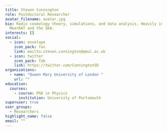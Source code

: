 ```yaml
---
title: Steven Cunnington
role: Postdoctoral Researcher
avatar_filename: avatar.jpg
bio: Radio cosmology theory, simulations, and data analysis. Heavily involved in
  MeerKAT and the SKA.
interests: []
social:
  - icon: envelope
    icon_pack: fas
    link: mailto:steven.cunnington@qmul.ac.uk
  - icon: twitter
    icon_pack: fab
    link: https://twitter.com/CunningtonSD
organizations:
  - name: "Queen Mary University of London "
    url: ""
education:
  courses:
    - course: PhD in Physics
      institution: University of Portsmouth
superuser: true
user_groups:
  - Researchers
highlight_name: false
email: ""
---
```

